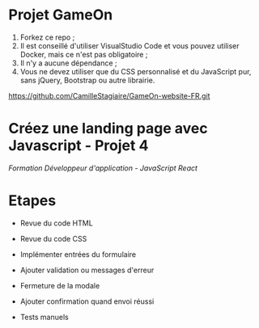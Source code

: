 # Projet GameOn
1. Forkez ce repo ;
2. Il est conseillé d'utiliser VisualStudio Code et vous pouvez utiliser Docker, mais ce n'est pas obligatoire ;
3. Il n'y a aucune dépendance ;
4. Vous ne devez utiliser que du CSS personnalisé et du JavaScript pur, sans jQuery, Bootstrap ou autre librairie.

https://github.com/CamilleStagiaire/GameOn-website-FR.git
# Créez une landing page avec Javascript - Projet 4
*Formation Développeur d'application - JavaScript React*

# Etapes

* Revue du code HTML

* Revue du code CSS

* Implémenter entrées du formulaire

* Ajouter validation ou messages d'erreur

* Fermeture de la modale

* Ajouter confirmation quand envoi réussi

* Tests manuels
